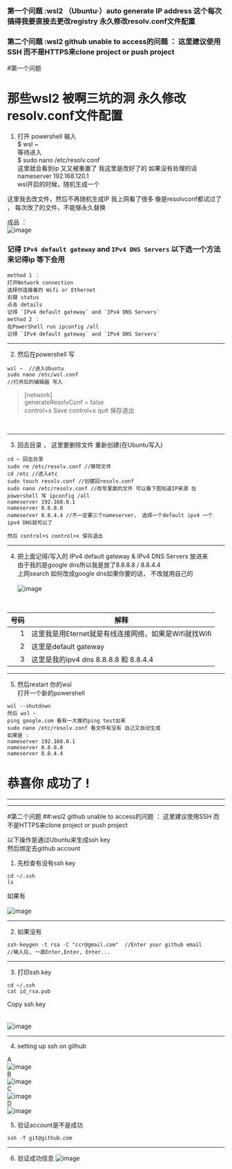  ### 第一个问题 :wsl2 （Ubuntu·）auto generate IP address 这个每次搞得我要直接去更改registry 永久修改resolv.conf文件配置
 ### 第二个问题 :wsl2 github unable to access的问题 ： 这里建议使用SSH 而不是HTTPS来clone project or push project 

#第一个问题
<h1>那些wsl2 被啊三坑的洞 永久修改resolv.conf文件配置</h1>

1. 打开 powershell 输入  
$ wsl ~ <br/>
等待进入 <br/>
$ sudo nano /etc/resolv.conf<br/>
这里就会看到ip 又又被重置了 我这里是改好了的 如果没有处理的话<br/>
nameserver 192.168.120.1 <br/>
wsl开启的时候，随机生成一个<br/>

这里我去改文件，然后不再随机生成IP 我上网看了很多 像是resolvconf都试过了 ， 每次改了的文件，不能够永久替换<br/>

成品 ：<br/>
![image](https://user-images.githubusercontent.com/49250073/229793865-15be613c-aff9-427f-b744-4212bbf3e936.png)<br/>

### 记得 `IPv4 default gateway` and `IPv4 DNS Servers` 以下选一个方法来记得ip 等下会用<br/>
```
method 1 ：
打开Network connection 
选择你连接着的 Wifi or Ethernet 
右键 status
点击 details
记得 `IPv4 default gateway` and `IPv4 DNS Servers`
method 2 ：
在PowerShell run ipconfig /all
记得 `IPv4 default gateway` and `IPv4 DNS Servers`

```
---
2. 然后在powershell 写 
```
wsl ~  //进入Ubuntu
sudo nano /etc/wsl.conf
//打开后的编辑器 写入
```

> [network] <br/>
> generateResolvConf = false <br/>
> control+s Save control+x quit 保存退出
<br/>

---

3. 回去目录 ， 这里要删除文件 重新创建(在Ubuntu写入)
```
cd ~ 回去目录
sudo rm /etc/resolv.conf //移除文件
cd /etc //进入etc
sudo touch resolv.conf //创建回resolv.conf
sudo nano /etc/resolv.conf //改写里面的文件 可以看下图知道IP来源 在powershell 写 ipconfig /all
nameserver 192.168.0.1 
nameserver 8.8.8.8
nameserver 8.8.4.4 //不一定要三个nameserver， 选择一个default ipv4 一个ipv4 DNS就可以了

然后 control+s control+x 保存退出
```
---

4. 把上面记得/写入的 IPv4 default gateway & IPv4 DNS Servers 放进来 <br/>
由于我的是google dns所以我是放了8.8.8.8 / 8.8.4.4 <br/>
上网search 如何改成google dns如果你要的话， 不改就用自己的<br/><br/>
![image](https://user-images.githubusercontent.com/49250073/229799862-800cb133-3d70-4f94-a701-d8757cd8ee02.png)
<br/>

| 号码 |  解释           
|-----:|---------------
|     1|   这里我是用Eternet就是有线连接网络，如果是Wifi就找Wifi            
|     2|   这里是default gateway            
|     3|   这里是我的ipv4 dns 8.8.8.8 和 8.8.4.4            
---

5. 然后restart 你的wsl <br/>
打开一个新的powershell 
```
wsl --shutdown
然后 wsl ~
ping google.com 看有一大推的ping test出来
sudo nano /etc/resolv.conf 看文件有没有 自己又自动生成
如果是 :
nameserver 192.168.0.1 
nameserver 8.8.8.8
nameserver 8.8.4.4 
```
# 恭喜你 成功了 !

---
---

#第二个问题
##:wsl2 github unable to access的问题 ： 这里建议使用SSH 而不是HTTPS来clone project or push project 

以下操作是通过Ubuntu来生成ssh key<br/> 
然后绑定去github account

1. 先检查有没有ssh key
```
cd ~/.ssh
ls
```

如果有 <br/><br/>
![image](https://user-images.githubusercontent.com/49250073/229813034-167f73b6-dcd6-49ee-b418-2b9c3536b795.png)

---

2. 如果没有 <br/>
```
ssh-keygen -t rsa -C "ccr@gmail.com"  //Enter your github email
//输入后, 一直Enter,Enter, Enter...
```

---

3. 打印ssh key
```
cd ~/.ssh
cat id_rsa.pub
```
Copy ssh key <br/>
<br/><br/>
![image](https://user-images.githubusercontent.com/49250073/229814827-e8dbfb78-db74-4431-aa4f-8fcb1496cd29.png)

---

4. setting up ssh on github<br/>

A <br/>
![image](https://user-images.githubusercontent.com/49250073/229815609-10f96d8e-f903-4502-a5a5-9c500406c2ee.png) <br/>
B <br/>
![image](https://user-images.githubusercontent.com/49250073/229815750-8e3aa875-639b-4bad-b98a-1e5c299a2b7e.png)<br/>
C <br/>
![image](https://user-images.githubusercontent.com/49250073/229815863-29808d8c-8fc0-4352-b85d-b288e4afaf6a.png)<br/>
D <br/>
![image](https://user-images.githubusercontent.com/49250073/229815988-e6c57386-c7b1-41d3-89c2-1136564a5308.png)<br/>

5. 验证account是不是成功
```
ssh -T git@github.com
```

---

6. 验证成功信息
![image](https://user-images.githubusercontent.com/49250073/229816394-9f1ac0ef-7db7-47b7-9ee7-778cc9e4ac6a.png)





